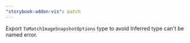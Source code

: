 ```yaml
---
"storybook-addon-vis": patch
---
```


Export `ToMatchImageSnapshotOptions` type to avoid Inferred type can't be named error.
